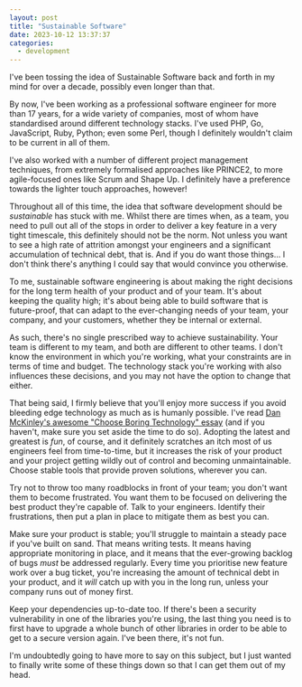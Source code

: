 ```yaml
---
layout: post
title: "Sustainable Software"
date: 2023-10-12 13:37:37
categories:
  - development
---
```

I've been tossing the idea of Sustainable Software back and forth in my mind for over a decade, possibly even
longer than that.

By now, I've been working as a professional software engineer for more than 17 years, for a
wide variety of companies, most of whom have standardised around different technology stacks. I've used PHP,
Go, JavaScript, Ruby, Python; even some Perl, though I definitely wouldn't claim to be current in all of them.

I've also worked with a number of different project management techniques, from extremely formalised approaches
like PRINCE2, to more agile-focused ones like Scrum and Shape Up. I definitely have a preference towards the
lighter touch approaches, however!

Throughout all of this time, the idea that software development should be _sustainable_ has stuck with me. Whilst
there are times when, as a team, you need to pull out all of the stops in order to deliver a key feature in a very
tight timescale, this definitely should not be the norm. Not unless you want to see a high rate of attrition amongst
your engineers and a significant accumulation of technical debt, that is. And if you do want those things... I don't
think there's anything I could say that would convince you otherwise.

<!--more-->

To me, sustainable software engineering is about making the right decisions for the long term health of your product
and of your team. It's about keeping the quality high; it's about being able to build software that is future-proof,
that can adapt to the ever-changing needs of your team, your company, and your customers, whether they be internal or
external.

As such, there's no single prescribed way to achieve sustainability. Your team is different to my team, and both are
different to other teams. I don't know the environment in which you're working, what your constraints are in terms of
time and budget. The technology stack you're working with also influences these decisions, and you may not have the
option to change that either.

That being said, I firmly believe that you'll enjoy more success if you avoid bleeding edge technology as much as is
humanly possible. I've read [Dan McKinley's awesome "Choose Boring Technology" essay](https://mcfunley.com/choose-boring-technology)
(and if you haven't, make sure you set aside the time to do so). Adopting the latest and greatest is *fun*, of course,
and it definitely scratches an itch most of us engineers feel from time-to-time, but it increases the risk of your
product and your project getting wildly out of control and becoming unmaintainable. Choose stable tools that provide
proven solutions, wherever you can.

Try not to throw too many roadblocks in front of your team; you don't want them to become frustrated. You want them to
be focused on delivering the best product they're capable of. Talk to your engineers. Identify their frustrations, then
put a plan in place to mitigate them as best you can.

Make sure your product is stable; you'll struggle to maintain a steady pace if you've built on sand. That means writing
tests. It means having appropriate monitoring in place, and it means that the ever-growing backlog of bugs *must* be
addressed regularly. Every time you prioritise new feature work over a bug ticket, you're increasing the amount of technical
debt in your product, and it *will* catch up with you in the long run, unless your company runs out of money first.

Keep your dependencies up-to-date too. If there's been a security vulnerability in one of the libraries you're using, the
last thing you need is to first have to upgrade a whole bunch of other libraries in order to be able to get to a secure
version again. I've been there, it's not fun.

I'm undoubtedly going to have more to say on this subject, but I just wanted to finally write some of these things down
so that I can get them out of my head.
